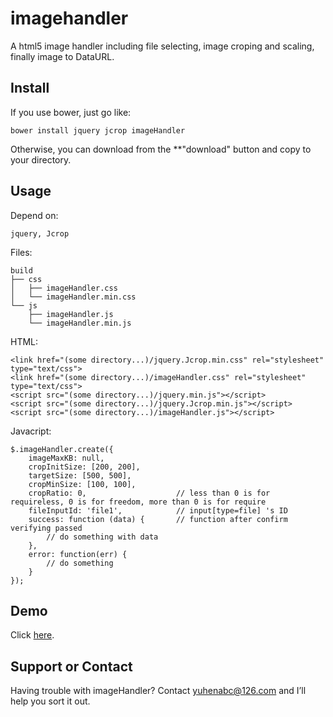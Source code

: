 # imagehandler

A html5 image handler including file selecting, image croping and scaling, finally image to DataURL.

## Install

If you use bower, just go like:

```
bower install jquery jcrop imageHandler
```

Otherwise, you can download from the **"download" button and copy to your directory.

## Usage

Depend on:

```
jquery, Jcrop
```

Files:

```
build
├── css
│   ├── imageHandler.css
│   └── imageHandler.min.css
└── js
    ├── imageHandler.js
    └── imageHandler.min.js
```

HTML:

```
<link href="(some directory...)/jquery.Jcrop.min.css" rel="stylesheet" type="text/css">
<link href="(some directory...)/imageHandler.css" rel="stylesheet" type="text/css">
<script src="(some directory...)/jquery.min.js"></script>
<script src="(some directory...)/jquery.Jcrop.min.js"></script>
<script src="(some directory...)/imageHandler.js"></script>
```

Javacript:

```
$.imageHandler.create({
    imageMaxKB: null,
    cropInitSize: [200, 200],
    targetSize: [500, 500],
    cropMinSize: [100, 100],
    cropRatio: 0,                    // less than 0 is for requireless, 0 is for freedom, more than 0 is for require
    fileInputId: 'file1',            // input[type=file] 's ID
    success: function (data) {       // function after confirm verifying passed
        // do something with data
    },
    error: function(err) {
        // do something
    }
});
```

## Demo

Click [here](http://yuhenabc.github.io/imagehandler/demo).

## Support or Contact

Having trouble with imageHandler? Contact yuhenabc@126.com and I’ll help you sort it out.